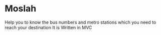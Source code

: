 # Moslah
Help you to know the bus numbers and metro stations which you need to reach your destination 
It is Written in MVC
